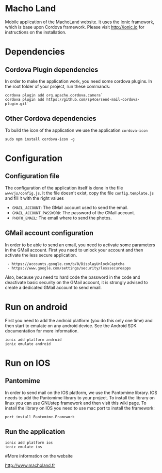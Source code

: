 # Macho Land

Mobile application of the MachoLand website. It uses the Ionic framework, which is
base upon Cordova framework. Please visit http://ionic.io for instructions on the
installation.

# Dependencies

## Cordova Plugin dependencies

In order to make the application work, you need some cordova plugins. In the root
folder of your project, run these commands:

    cordova plugin add org.apache.cordova.camera`
    cordova plugin add https://github.com/sp4ce/send-mail-cordova-plugin.git`

## Other Cordova dependencies

To build the icon of the application we use the application `cordova-icon`

    sudo npm install cordova-icon -g

# Configuration

## Configuration file

The configuration of the application itself is done in the file `www/js/config.js`. It the
file doesn't exist, copy the file `config.template.js` and fill it with the
right values

 - `GMAIL_ACCOUNT`: The GMail account used to send the email.
 - `GMAIL_ACCOUNT_PASSWORD`: The password of the GMail account.
 - `PHOTO_EMAIL`: The email where to send the photos.

## GMail account configuration

In order to be able to send an email, you need to activate some parameters in the GMail account. First you need to unlock your account and then activate the less secure application.

     - https://accounts.google.com/b/0/DisplayUnlockCaptcha
     - https://www.google.com/settings/security/lesssecureapps

Also, because you need to hard code the password in the code and deactivate basic
security on the GMail account, it is strongly advised to create a dedicated
GMail account to send email.

# Run on android

First you need to add the android platform (you do this only one time) and then
start to emulate on any android device. See the Android SDK documentation for
more information.

    ionic add platform android
    ionic emulate android

# Run on IOS

## Pantomime

In order to send mail on the IOS platform, we use the Pantomime library. IOS needs to add the Pantomime library to your project. To install the library on linux you can use GNUstep framework and then visit this wiki page. To install the library on IOS you need to use mac port to install the framework:

    port install Pantomime-Framework

## Run the application

    ionic add platform ios
    ionic emulate ios

#More information on the website

http://www.macholand.fr
